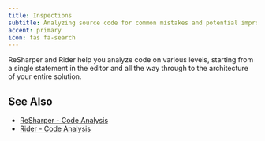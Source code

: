 ```yaml
---
title: Inspections
subtitle: Analyzing source code for common mistakes and potential improvements.
accent: primary
icon: fas fa-search
---
```


ReSharper and Rider help you analyze code on various levels, starting from a single statement in the editor and all the way through to the architecture of your entire solution.

## See Also
- [ReSharper - Code Analysis](https://www.jetbrains.com/help/resharper/Code_Analysis__Index.html)
- [Rider - Code Analysis](https://www.jetbrains.com/help/rider/Code_Analysis__Index.html)
